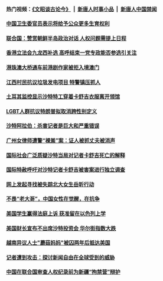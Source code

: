 #### 热门视频：[《文昭谈古论今》](https://github.com/gfw-breaker/wenzhao/blob/master/README.md?t=10241833) &nbsp;|&nbsp; [新唐人时事小品](https://github.com/gfw-breaker/ntdtv-comedy/blob/master/README.md?t=10241833) &nbsp;|&nbsp; [新唐人中国禁闻](https://github.com/gfw-breaker/ntdtv-news/blob/master/README.md?t=10241833)

#### [中国卫生委官员表示将给予公众更多生育权利](../pages/z_yyqerqvo/4627065.md?t=10241833) 

#### [联合国：赞赏朝鲜半岛政治对话  人权问题需提上日程](../pages/z_yyqerqvo/4626331.md?t=10241833) 

#### [香港立法会九龙西补选 高呼结束一党专政能否参选引关注 ](../pages/z_yyqerqvo/4625812.md?t=10241833) 

#### [港珠澳大桥通车前港剧作家被拒入境澳门 ](../pages/z_yyqerqvo/4625717.md?t=10241833) 

#### [江西村民抗议垃圾发电项目 特警镇压抓人](../pages/z_yyqerqvo/4625515.md?t=10241833) 

#### [土耳其监控显示沙特特工穿着卡舒吉衣服离开领馆](../pages/z_yyqerqvo/4624827.md?t=10241833) 

#### [LGBT人群抗议特朗普拟取消跨性别定义](../pages/z_yyqerqvo/4624804.md?t=10241833) 

#### [沙特阿拉伯：杀害记者是巨大和严重错误](../pages/z_yyqerqvo/4622892.md?t=10241833) 

#### [广州女律师遭警“裸羞”案：证人被抓丈夫被消声](../pages/z_yyqerqvo/4622634.md?t=10241833) 

#### [国际社会广泛质疑沙特当局对记者卡舒吉死亡的解释](../pages/z_yyqerqvo/4622461.md?t=10241833) 

#### [国际特赦呼吁对沙特记者卡舒吉被害案进行独立调查](../pages/z_yyqerqvo/4621937.md?t=10241833) 

#### [网上发起寻找被失踪北大女生岳昕行动](../pages/z_yyqerqvo/4621735.md?t=10241833) 

#### [不畏“老大哥”，中国女性在觉醒，在抗争](../pages/z_yyqerqvo/4621619.md?t=10241833) 

#### [美国学生赢得法庭上诉 获准留在以色列上学](../pages/z_yyqerqvo/4619605.md?t=10241833) 

#### [美国财长宣布不出席沙特投资会 华尔街指数大跌](../pages/z_yyqerqvo/4619593.md?t=10241833) 

#### [越南异议人士"蘑菇妈妈"被囚两年后抵达美国](../pages/z_yyqerqvo/4619492.md?t=10241833) 

#### [记者遭到攻击：探讨新闻自由在全球受到的威胁](../pages/z_yyqerqvo/4619399.md?t=10241833) 

#### [中国在联合国审查人权纪录前为新疆“拘禁营”辩护](../pages/z_yyqerqvo/4619008.md?t=10241833) 

